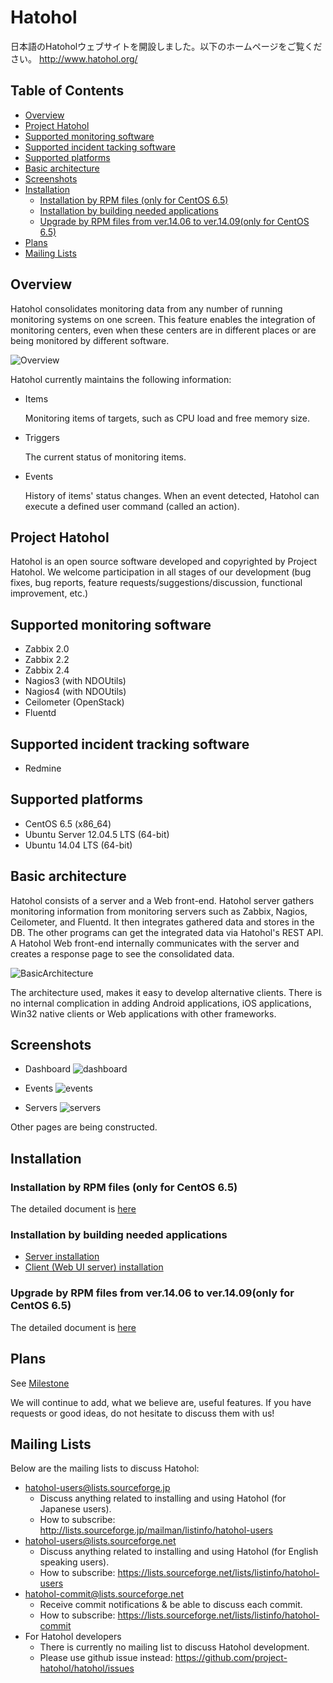 # Hatohol

日本語のHatoholウェブサイトを開設しました。以下のホームページをご覧ください。
http://www.hatohol.org/

## Table of Contents
- [Overview](#user-content-overview)
- [Project Hatohol](#user-content-project-hatohol)
- [Supported monitoring software](#user-content-supported-monitoring-software)
- [Supported incident tacking software](#user-content-supported-incident-tracking-software)
- [Supported platforms](#user-content-supported-platforms)
- [Basic architecture](#user-content-basic-architecture)
- [Screenshots](#user-content-screenshots)
- [Installation](#user-content-installation)
	- [Installation by RPM files (only for CentOS 6.5)](#user-content-installation-by-rpm-files-only-for-centos-65)
	- [Installation by building needed applications](#user-content-installation-by-building-needed-applications)
	- [Upgrade by RPM files from ver.14.06 to ver.14.09(only for CentOS 6.5)](#user-content-upgrade-by-rpm-files-from-ver1406-to-ver1409only-for-centos-65)
- [Plans](#user-content-plans)
- [Mailing Lists](#user-content-mailing-lists)

## Overview
Hatohol consolidates monitoring data from any number of running monitoring systems on one screen. This feature enables
the integration of monitoring centers, even when these centers are in different places or are being monitored by 
different software.

![Overview](doc/misc/hatohol-overview.png)

Hatohol currently maintains the following information:

- Items

  Monitoring items of targets, such as CPU load and free memory size.

- Triggers

  The current status of monitoring items.

- Events

  History of items' status changes. When an event detected, Hatohol can execute a defined user command (called an action).


## Project Hatohol
Hatohol is an open source software developed and copyrighted by Project Hatohol.
We welcome participation in all stages of our development (bug fixes, bug reports, feature requests/suggestions/discussion, functional improvement, etc.) 

## Supported monitoring software
- Zabbix 2.0
- Zabbix 2.2
- Zabbix 2.4
- Nagios3 (with NDOUtils)
- Nagios4 (with NDOUtils)
- Ceilometer (OpenStack)
- Fluentd

## Supported incident tracking software
- Redmine

## Supported platforms
- CentOS 6.5 (x86\_64)
- Ubuntu Server 12.04.5 LTS (64-bit)
- Ubuntu 14.04 LTS (64-bit)

## Basic architecture
Hatohol consists of a server and a Web front-end.
Hatohol server gathers monitoring information from monitoring servers such
as Zabbix, Nagios, Ceilometer, and Fluentd. It then integrates gathered data
and stores in the DB.
The other programs can get the integrated data via Hatohol's REST API.
A Hatohol Web front-end internally communicates with
the server and creates a response page to see the consolidated data.

![BasicArchitecture](doc/misc/hatohol-basic-architecture.png)

The architecture used, makes it easy to develop alternative clients. There is no internal complication in adding Android applications, iOS applications, Win32 native clients or Web applications with other frameworks.

## Screenshots
- Dashboard
![dashboard](doc/misc/screenshot-dashboard.png)

- Events
![events](doc/misc/screenshot-events.png)

- Servers
![servers](doc/misc/screenshot-servers.png)

Other pages are being constructed.

## Installation
### Installation by RPM files (only for CentOS 6.5)
The detailed document is [here](https://github.com/project-hatohol/website/blob/master/contents/docs/install/14.09/en/index.md)

### Installation by building needed applications
- [Server installation](server/README.md)
- [Client (Web UI server) installation](client/README.md)

### Upgrade by RPM files from ver.14.06 to ver.14.09(only for CentOS 6.5)
The detailed document is [here](https://github.com/project-hatohol/website/blob/master/contents/docs/upgrade/14.09/en/index.md)

## Plans
See [Milestone](https://github.com/project-hatohol/hatohol/milestones)

We will continue to add, what we believe are, useful features. If you have requests or good ideas, do not hesitate to discuss them with us!

## Mailing Lists
Below are the mailing lists to discuss Hatohol:

* hatohol-users@lists.sourceforge.jp
  * Discuss anything related to installing and using Hatohol (for Japanese users).
  * How to subscribe: http://lists.sourceforge.jp/mailman/listinfo/hatohol-users
* hatohol-users@lists.sourceforge.net
  * Discuss anything related to installing and using Hatohol (for English speaking users).
  * How to subscribe: https://lists.sourceforge.net/lists/listinfo/hatohol-users
* hatohol-commit@lists.sourceforge.net
  * Receive commit notifications & be able to discuss each commit.
  * How to subscribe: https://lists.sourceforge.net/lists/listinfo/hatohol-commit
* For Hatohol developers
  * There is currently no mailing list to discuss Hatohol development.
  * Please use github issue instead: https://github.com/project-hatohol/hatohol/issues
